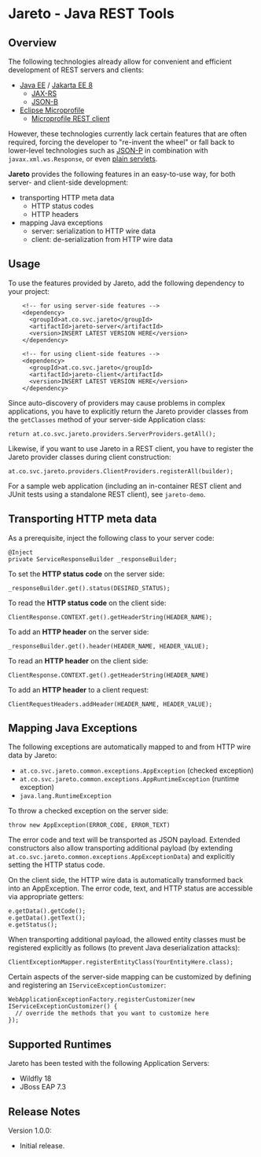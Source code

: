 # Jareto - Java REST Tools

## Overview

The following technologies already allow for convenient and efficient development of REST servers and clients:

 * [Java EE](https://www.oracle.com/java/technologies/java-ee-glance.html) / [Jakarta EE 8](https://jakarta.ee/release/)
   * [JAX-RS](https://jcp.org/en/jsr/detail?id=370)
   * [JSON-B](https://jcp.org/en/jsr/detail?id=367) 
 * [Eclipse Microprofile](https://projects.eclipse.org/projects/technology.microprofile)
   * [Microprofile REST client](https://github.com/eclipse/microprofile-rest-client)

However, these technologies currently lack certain features that are often required, forcing the
developer to "re-invent the wheel" or fall back to lower-level technologies 
such as [JSON-P](https://jcp.org/en/jsr/detail?id=374) in combination with `javax.xml.ws.Response`, 
or even [plain servlets](https://jcp.org/en/jsr/detail?id=369).

**Jareto** provides the following features in an easy-to-use way, for both server- and client-side development:

 * transporting HTTP meta data
   * HTTP status codes
   * HTTP headers
 * mapping Java exceptions
   * server: serialization to HTTP wire data
   * client: de-serialization from HTTP wire data

## Usage

To use the features provided by Jareto, add the following dependency to your project:

```
    <!-- for using server-side features -->
    <dependency>
      <groupId>at.co.svc.jareto</groupId>
      <artifactId>jareto-server</artifactId>
      <version>INSERT LATEST VERSION HERE</version>
    </dependency>
    
    <!-- for using client-side features -->
    <dependency>
      <groupId>at.co.svc.jareto</groupId>
      <artifactId>jareto-client</artifactId>
      <version>INSERT LATEST VERSION HERE</version>
    </dependency>

```

Since auto-discovery of providers may cause problems in complex applications, you have to explicitly return the Jareto provider classes 
from the `getClasses` method of your server-side Application class:

```
return at.co.svc.jareto.providers.ServerProviders.getAll();
```

Likewise, if you want to use Jareto in a REST client, you have to register the Jareto provider classes during client construction:

```
at.co.svc.jareto.providers.ClientProviders.registerAll(builder);
```

For a sample web application (including an in-container REST client and JUnit tests using a standalone REST client),
see `jareto-demo`.

## Transporting HTTP meta data

As a prerequisite, inject the following class to your server code:

```
@Inject
private ServiceResponseBuilder _responseBuilder;
```

To set the **HTTP status code** on the server side:

```
_responseBuilder.get().status(DESIRED_STATUS);
```

To read the **HTTP status code** on the client side:

```
ClientResponse.CONTEXT.get().getHeaderString(HEADER_NAME);
```

To add an **HTTP header** on the server side:

```
_responseBuilder.get().header(HEADER_NAME, HEADER_VALUE);
```

To read an **HTTP header** on the client side:

```
ClientResponse.CONTEXT.get().getHeaderString(HEADER_NAME)
```

To add an **HTTP header** to a client request:

```
ClientRequestHeaders.addHeader(HEADER_NAME, HEADER_VALUE);
```

## Mapping Java Exceptions

The following exceptions are automatically mapped to and from HTTP wire data by Jareto:

 * `at.co.svc.jareto.common.exceptions.AppException` (checked exception)
 * `at.co.svc.jareto.common.exceptions.AppRuntimeException` (runtime exception)
 * `java.lang.RuntimeException`

To throw a checked exception on the server side:

```
throw new AppException(ERROR_CODE, ERROR_TEXT)
```

The error code and text will be transported as JSON payload. Extended constructors also allow 
transporting additional payload (by extending `at.co.svc.jareto.common.exceptions.AppExceptionData`) 
and explicitly setting the HTTP status code. 

On the client side, the HTTP wire data is automatically transformed back into an AppException.
The error code, text, and HTTP status are accessible via appropriate getters:

```
e.getData().getCode();
e.getData().getText();
e.getStatus();
```

When transporting additional payload, the allowed entity classes must
be registered explicitly as follows (to prevent Java deserialization attacks):

```
ClientExceptionMapper.registerEntityClass(YourEntityHere.class);
```

Certain aspects of the server-side mapping can be customized by defining and registering an
`IServiceExceptionCustomizer`:

```
WebApplicationExceptionFactory.registerCustomizer(new IServiceExceptionCustomizer() {
  // override the methods that you want to customize here  
});
```

## Supported Runtimes

Jareto has been tested with the following Application Servers:

 * Wildfly 18 
 * JBoss EAP 7.3 

## Release Notes

Version 1.0.0:
 * Initial release.


